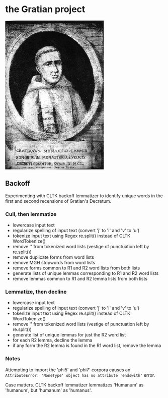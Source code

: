# the Gratian project

![Gratian](images/Gratian.jpg)

## Backoff
Experimenting with CLTK backoff lemmatizer to identify unique words
in the first and second recensions of Gratian's Decretum.

### Cull, then lemmatize
+ lowercase input text
+ regularize spelling of input text (convert 'j' to 'i' and 'v' to 'u')
+ tokenize input text using Regex re.split() instead of CLTK WordTokenize()
+ remove '' from tokenized word lists (vestige of punctuation left by re.split())
+ remove duplicate forms from word lists
+ remove MGH stopwords from word lists
+ remove forms common to R1 and R2 word lists from both lists
+ generate lists of unique lemmas corresponding to R1 and R2 word lists
+ remove lemmas common to R1 and R2 lemma lists from both lists

### Lemmatize, then decline
+ lowercase input text
+ regularize spelling of input text (convert 'j' to 'i' and 'v' to 'u')
+ tokenize input text using Regex re.split() instead of CLTK WordTokenize()
+ remove '' from tokenized word lists (vestige of punctuation left by re.split())
+ generate list of unique lemmas for just the R2 word list
+ for each R2 lemma, decline the lemma
+ if any form the R2 lemma is found in the R1 word list, remove the lemma

### Notes
Attempting to import the 'phi5' and 'phi7' corpora causes an
`AttributeError: 'NoneType' object has no attribute 'endswith'`
error.

Case matters. CLTK backoff lemmatizer lemmatizes
'Humanum' as 'humanum', but 'humanum' as 'humanus'.
